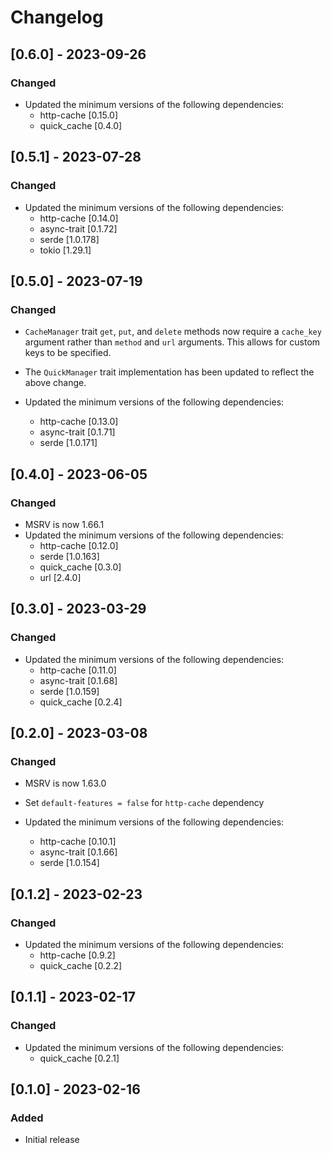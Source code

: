 
# Changelog

## [0.6.0] - 2023-09-26

### Changed

- Updated the minimum versions of the following dependencies:
  - http-cache [0.15.0]
  - quick_cache [0.4.0]

## [0.5.1] - 2023-07-28

### Changed

- Updated the minimum versions of the following dependencies:
  - http-cache [0.14.0]
  - async-trait [0.1.72]
  - serde [1.0.178]
  - tokio [1.29.1]

## [0.5.0] - 2023-07-19

### Changed

- `CacheManager` trait `get`, `put`, and `delete` methods now require a `cache_key` argument rather than `method` and `url` arguments. This allows for custom keys to be specified.

- The `QuickManager` trait implementation has been updated to reflect the above change.

- Updated the minimum versions of the following dependencies:
  - http-cache [0.13.0]
  - async-trait [0.1.71]
  - serde [1.0.171]

## [0.4.0] - 2023-06-05

### Changed

- MSRV is now 1.66.1
- Updated the minimum versions of the following dependencies:
  - http-cache [0.12.0]
  - serde [1.0.163]
  - quick_cache [0.3.0]
  - url [2.4.0]

## [0.3.0] - 2023-03-29

### Changed

- Updated the minimum versions of the following dependencies:
  - http-cache [0.11.0]
  - async-trait [0.1.68]
  - serde [1.0.159]
  - quick_cache [0.2.4]

## [0.2.0] - 2023-03-08

### Changed

- MSRV is now 1.63.0
- Set `default-features = false` for `http-cache` dependency

- Updated the minimum versions of the following dependencies:
  - http-cache [0.10.1]
  - async-trait [0.1.66]
  - serde [1.0.154]

## [0.1.2] - 2023-02-23

### Changed

- Updated the minimum versions of the following dependencies:
  - http-cache [0.9.2]
  - quick_cache [0.2.2]

## [0.1.1] - 2023-02-17

### Changed

- Updated the minimum versions of the following dependencies:
  - quick_cache [0.2.1]

## [0.1.0] - 2023-02-16

### Added

- Initial release
